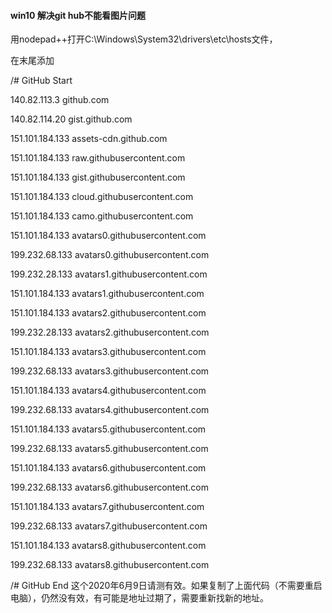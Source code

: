 #### win10 解决git hub不能看图片问题

用nodepad++打开C:\Windows\System32\drivers\etc\hosts文件，

在末尾添加

/# GitHub Start 

140.82.113.3      github.com

140.82.114.20     gist.github.com
 
151.101.184.133    assets-cdn.github.com

151.101.184.133    raw.githubusercontent.com

151.101.184.133    gist.githubusercontent.com

151.101.184.133    cloud.githubusercontent.com

151.101.184.133    camo.githubusercontent.com

151.101.184.133    avatars0.githubusercontent.com

199.232.68.133     avatars0.githubusercontent.com

199.232.28.133     avatars1.githubusercontent.com

151.101.184.133    avatars1.githubusercontent.com

151.101.184.133    avatars2.githubusercontent.com

199.232.28.133     avatars2.githubusercontent.com

151.101.184.133    avatars3.githubusercontent.com

199.232.68.133     avatars3.githubusercontent.com

151.101.184.133    avatars4.githubusercontent.com

199.232.68.133     avatars4.githubusercontent.com

151.101.184.133    avatars5.githubusercontent.com

199.232.68.133     avatars5.githubusercontent.com

151.101.184.133    avatars6.githubusercontent.com

199.232.68.133     avatars6.githubusercontent.com

151.101.184.133    avatars7.githubusercontent.com

199.232.68.133     avatars7.githubusercontent.com

151.101.184.133    avatars8.githubusercontent.com

199.232.68.133     avatars8.githubusercontent.com
 
/# GitHub End
这个2020年6月9日请测有效。如果复制了上面代码（不需要重启电脑），仍然没有效，有可能是地址过期了，需要重新找新的地址。
